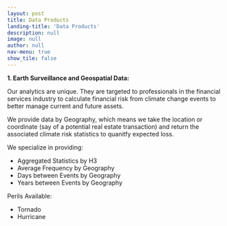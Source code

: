 ```yaml
---
layout: post
title: Data Products
landing-title: 'Data Products'
description: null
image: null
author: null
nav-menu: true
show_tile: false
---
```


**1. Earth Surveillance and Geospatial Data:**

Our analytics are unique.  They are targeted to professionals in the financial services industry to calculate financial risk from climate change events to better manage current and future assets.

We provide data by Geography, which means we take the location or coordinate (say of a potential real estate transaction) and return the associated climate risk statistics to quanitfy expected loss.

We specialize in providing:
- Aggregated Statistics by H3
- Average Frequency by Geography
- Days between Events by Geography
- Years between Events by Geography

Perils Available:
- Tornado
- Hurricane
